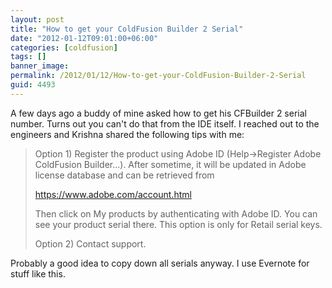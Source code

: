 ```yaml
---
layout: post
title: "How to get your ColdFusion Builder 2 Serial"
date: "2012-01-12T09:01:00+06:00"
categories: [coldfusion]
tags: []
banner_image: 
permalink: /2012/01/12/How-to-get-your-ColdFusion-Builder-2-Serial
guid: 4493
---
```


A few days ago a buddy of mine asked how to get his CFBuilder 2 serial number. Turns out you can't do that from the IDE itself. I reached out to the engineers and Krishna shared the following tips with me:

<blockquote>
Option 1) Register the product using Adobe ID (Help->Register Adobe ColdFusion Builder...). After sometime, it will be updated in Adobe license database and can be retrieved from 

https://www.adobe.com/account.html

Then click on My products by authenticating with Adobe ID.
You can see your product serial there. This option is only for Retail serial keys.

Option 2)
Contact support. 
</blockquote>

Probably a good idea to copy down all serials anyway. I use Evernote for stuff like this.